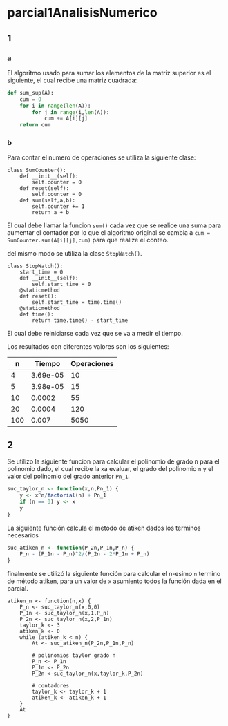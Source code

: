 # parcial1AnalisisNumerico

## 1 
### a

El algoritmo usado para sumar los elementos de la matriz superior es el siguiente, el cual recibe una matriz cuadrada:
```python
def sum_sup(A):
	cum = 0
	for i in range(len(A)):
		for j in range(i,len(A)):
			cum += A[i][j]
	return cum
```

### b
Para contar el numero de operaciones se utiliza la siguiente clase:
```
class SumCounter():
	def __init__(self):
		self.counter = 0
	def reset(self):
		self.counter = 0
	def sum(self,a,b):
		self.counter += 1
		return a + b
```
El cual debe llamar la funcion `sum()` cada vez que se realice una suma para aumentar el contador por lo que el algoritmo original se cambia a `cum = SumCounter.sum(A[i][j],cum)` para que realize el conteo.

del mismo modo se utiliza la clase `StopWatch()`.
```
class StopWatch():
	start_time = 0
	def __init__(self):
		self.start_time = 0
	@staticmethod
	def reset():
		self.start_time = time.time()
	@staticmethod
	def time():
		return time.time() - start_time
```

El cual debe reiniciarse cada vez que se va a medir el tiempo.

Los resultados con diferentes valores son los siguientes:


n | Tiempo | Operaciones 
------------ | ------------- | -------------  
4 | 3.69e-05 | 10
5 |  3.98e-05 | 15
10| 0.0002 | 55
20| 0.0004 | 120
100|  0.007 | 5050

## 2


Se utilizo la siguiente funcion para calcular el polinomio de grado n para el polinomio dado, el cual recibe la `x`a evaluar, el grado del polinomio `n` y el valor del polinomio del grado anterior `Pn_1`.

```r
suc_taylor_n <- function(x,n,Pn_1) {
	y <- x^n/factorial(n) + Pn_1
	if (n == 0) y <- x
	y
}
```

La siguiente función calcula el metodo de atiken dados los terminos necesarios

```r
suc_atiken_n <- function(P_2n,P_1n,P_n) {
	P_n - (P_1n - P_n)^2/(P_2n - 2*P_1n + P_n)
}
```


finalmente se utilizó la siguiente función para calcular el n-esimo `n` termino de método atiken, para un valor de `x` asumiento todos la función dada en el parcial.
```
atiken_n <- function(n,x) {
	P_n <- suc_taylor_n(x,0,0)
	P_1n <- suc_taylor_n(x,1,P_n)
	P_2n <- suc_taylor_n(x,2,P_1n)
	taylor_k <- 3
	atiken_k <- 0
	while (atiken_k < n) {
		At <- suc_atiken_n(P_2n,P_1n,P_n)

		# polinomios taylor grado n
		P_n <- P_1n 
		P_1n <- P_2n
		P_2n <-suc_taylor_n(x,taylor_k,P_2n)

		# contadores
		taylor_k <- taylor_k + 1
		atiken_k <- atiken_k + 1
	}
	At
}
```
